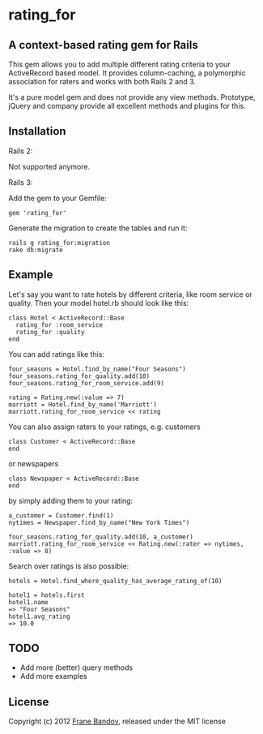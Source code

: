# rating_for

## A context-based rating gem for Rails
This gem allows you to add multiple different rating criteria to your ActiveRecord based model. It provides column-caching, a polymorphic association for raters and works with both Rails 2 and 3.

It's a pure model gem and does not provide any view methods. Prototype, jQuery and company provide all excellent methods and plugins for this.

## Installation
Rails 2:

Not supported anymore.

Rails 3:
    
Add the gem to your Gemfile:
    
    gem 'rating_for'
    
Generate the migration to create the tables and run it:
    
    rails g rating_for:migration
    rake db:migrate


## Example
Let's say you want to rate hotels by different criteria, like room service or quality.
Then your model hotel.rb should look like this:
    
    class Hotel < ActiveRecord::Base
      rating_for :room_service
      rating_for :quality
    end

You can add ratings like this:
  
    four_seasons = Hotel.find_by_name("Four Seasons")
    four_seasons.rating_for_quality.add(10)
    four_seasons.rating_for_room_service.add(9)
    
    rating = Rating.new(:value => 7)
    marriott = Hotel.find_by_name('Marriott')
    marriott.rating_for_room_service << rating
    
You can also assign raters to your ratings,
e.g. customers

    class Customer < ActiveRecord::Base
    end

or newspapers
    
    class Newspaper < ActiveRecord::Base
    end

by simply adding them to your rating:
  
    a_customer = Customer.find(1)
    nytimes = Newspaper.find_by_name("New York Times")
    
    four_seasons.rating_for_quality.add(10, a_customer)
    marriott.rating_for_room_service << Rating.new(:rater => nytimes, :value => 8)
    
Search over ratings is also possible:

    hotels = Hotel.find_where_quality_has_average_rating_of(10)
    
    hotel1 = hotels.first
    hotel1.name
    => "Four Seasons"
    hotel1.avg_rating
    => 10.0
    
## TODO
 * Add more (better) query methods
 * Add more examples

## License
Copyright (c) 2012 [Frane Bandov](http://github.com/frane), released under the MIT license

